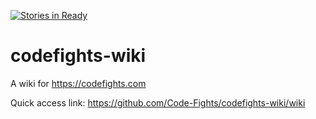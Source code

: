 [![Stories in Ready](https://badge.waffle.io/Code-Fights/codefights-wiki.png?label=ready&title=Ready)](https://waffle.io/Code-Fights/codefights-wiki)
# codefights-wiki
A wiki for https://codefights.com

Quick access link: https://github.com/Code-Fights/codefights-wiki/wiki
